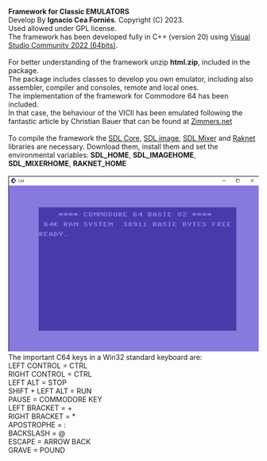 <b>Framework for Classic EMULATORS</b><br>
Develop By <b>Ignacio Cea Forniés</b>. Copyright (C) 2023.<br>
Used allowed under GPL license.<br>
The framework has been developed fully in C++ (version 20) using <a href="https://visualstudio.microsoft.com/es/vs/">Visual Studio Community 2022 (64bits)</a>.<br>
<br>
For better understanding of the framework unzip <b>html.zip</b>, included in the package.<br>
The package includes classes to develop you own emulator, including also assembler, compiler and consoles, remote and local ones.
<br>
The implementation of the framework for Commodore 64 has been included.<br>
In that case, the behaviour of the VICII has been emulated following the fantastic article by Christian Bauer that can be found at
<a href="http://www.zimmers.net/cbmpics/cbm/c64/vic-ii.txt">Zimmers.net</a><br>
<br>
To compile the framework the <a href="https://github.com/libsdl-org/SDL/releases/tag/release-2.26.2">SDL Core</a>, <a href="https://www.libsdl.org/projects/SDL_image/release/">SDL image</a>, <a href="https://github.com/libsdl-org/SDL_mixer">SDL Mixer</a> and <a href="https://github.com/facebookarchive/RakNet">Raknet</a> libraries are necessary.
Download them, install them and set the environmental variables: <b>SDL_HOME</b>, <b>SDL_IMAGEHOME</b>, <b>SDL_MIXERHOME</b>, <b>RAKNET_HOME</b>
<br><br>
<img src="./docs/C64Data/Picture1.png"/>
The important C64 keys in a Win32 standard keyboard are:<br>
LEFT CONTROL				= CTRL<br>
RIGHT CONTROL				= CTRL<br>
LEFT ALT					  = STOP<br>
SHIFT + LEFT ALT		= RUN<br>
PAUSE						    = COMMODORE KEY<br>
LEFT BRACKET				= +<br>
RIGHT BRACKET				= *<br>
APOSTROPHE					= :<br>
BACKSLASH					  = @<br>
ESCAPE						  = ARROW BACK<br>
GRAVE						    = POUND<br>
